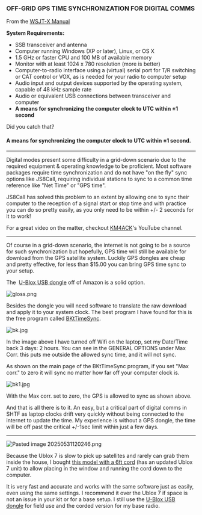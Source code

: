 ### OFF-GRID GPS TIME SYNCHRONIZATION FOR DIGITAL COMMS

From the [WSJT-X Manual](https://wsjt.sourceforge.io/wsjtx-doc/wsjtx-main-2.6.1.html)

**System Requirements:**

- SSB transceiver and antenna    
- Computer running Windows (XP or later), Linux, or OS X
- 1.5 GHz or faster CPU and 100 MB of available memory
- Monitor with at least 1024 x 780 resolution (more is better)
- Computer-to-radio interface using a (virtual) serial port for T/R switching or CAT control or VOX, as is needed for your radio to computer setup
- Audio input and output devices supported by the operating system, capable of 48 kHz sample rate
- Audio or equivalent USB connections between transceiver and computer
- **A means for synchronizing the computer clock to UTC within ±1 second**
    
Did you catch that?

#### **A means for synchronizing the computer clock to UTC within ±1 second.**

---

Digital modes present some difficulty in a grid-down scenario due to the required equipment & operating knowledge to be proficient.  Most software packages require time synchronization and do not have "on the fly" sync options like JS8Call, requiring individual stations to sync to a common time reference like "Net Time" or "GPS time".

JS8Call has solved this problem to an extent by allowing one to sync their computer to the reception of a signal start or stop time and with practice you can do so pretty easily, as you only need to be within +/- 2 seconds for it to work! 

For a great video on the matter, checkout [KM4ACK](https://youtu.be/Uik6S_J8ZoE)'s YouTube channel.

---

Of course in a grid-down scenario, the internet is not going to be a source for such synchronization but hopefully, GPS time will still be available for download from the GPS satellite system.   Luckily GPS dongles are cheap and pretty effective,  for less than $15.00 you can bring GPS time sync to your setup.

The  [U-Blox USB dongle](https://amzn.to/3VTg8pM) off of Amazon is a solid option.

![gloss.png ](https://i.postimg.cc/9MwFwfG1/gloss.png)

Besides the dongle you will need software to translate the raw download and apply it to your system clock.  The best program I have found for this is the free program called [BKtTimeSync](https://www.maniaradio.it/en/bkttimesync.html).

![bk.jpg](https://i.postimg.cc/tJrRnVs1/bk.jpg)

In the image above I have turned off Wifi on the laptop, set my Date/Time back 3 days: 2 hours. You can see in the GENERAL OPTIONS under Max Corr. this puts me outside the allowed sync time, and it will not sync.

As shown on the main page of the BKtTimeSync program, if you set "Max corr." to zero it will sync no matter how far off your computer clock is.

![bk1.jpg](https://i.postimg.cc/7PRphV63/bk1.jpg)

With the Max corr. set to zero, the GPS is allowed to sync as shown above.

And that is all there is to it. An easy, but a critical part of digital comms in SHTF as laptop clocks drift very quickly without being connected to the internet to update the time.  My experience is without a GPS dongle, the time will be off past the critical +/-1sec limit within just a few days.

---

![Pasted image 20250531120246.png](https://i.postimg.cc/50rCG3d3/Pasted-image-20250531120246.png)

Because the Ublox 7 is slow to pick up satellites and rarely can grab them inside the house, I bought [this model with a 6ft cord](https://amzn.to/3VQphQ8) (has an updated Ublox 7 unit) to allow placing in the window and running the cord down to the computer.

It is very fast and accurate and works with the same software just as easily, even using the same settings. I recommend it over the Ublox 7 if space is not an issue in your kit or for a base setup.  I still use the [U-Blox USB dongle](https://amzn.to/3VTg8pM) for field use and the corded version for my base radio.

